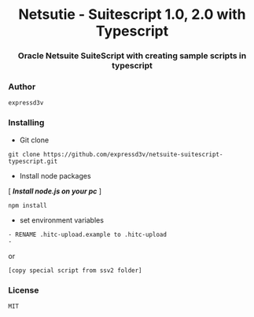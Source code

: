 <h1 align="center">Netsutie - Suitescript 1.0, 2.0 with Typescript</h1>
<h3 align="center">Oracle Netsuite SuiteScript with creating sample scripts in typescript</h3>

### Author
`expressd3v`

### Installing
- Git clone

`git clone https://github.com/expressd3v/netsuite-suitescript-typescript.git`

- Install node packages

[ ***Install node.js on your pc*** ]

`npm install`

- set environment variables
```angular2html
- RENAME .hitc-upload.example to .hitc-upload  
- 
```

or

`[copy special script from ssv2 folder]`





### License
`MIT`